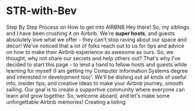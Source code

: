 # STR-with-Bev
Step By Step Process on How to get into AIRBNB
Hey there! So, my siblings and I have been crushing it on Airbnb. We're <b>super hosts</b>, and guests absolutely love what we offer - they can't stop raving about our space and decor! We've noticed that a lot of folks reach out to us for tips and advice on how to make their Airbnb experience as awesome as ours. So, we thought, why not share our secrets and help others out? That's why I've decided to start this page - to lend a hand to fellow hosts and guests while learning for myself (I am getting my Computer Information Systems degree and interested in development too)'. We'll be dishing out all kinds of useful info, insider tips, and creative ideas to make your Airbnb journey, smooth sailing. Our goal is to create a supportive community where everyone can learn and grow together. So, welcome aboard, and let's make some unforgettable Airbnb memories! 
Creating a listing
